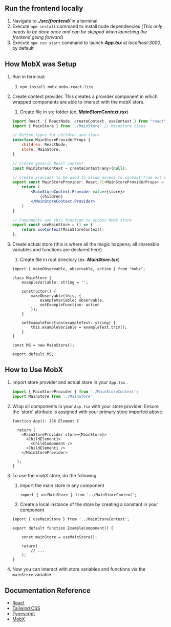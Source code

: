 ## Run the frontend locally
1. Navigate to **_./src/frontend/_** in a terminal
2. Execute `npm install` command to install node dependencies (_This only needs to be done once and can be skipped when launching the frontend going forward_)
3. Execute `npm run start` command to launch **_App.tsx_** at _localhost:3000_, by default


## How MobX was Setup

1. Run in terminal:
    1. `npm install mobx mobx-react-lite`
2. Create context provider. This creates a provider component in which wrapped components are able to interact with the mobX store.
    1. Create file in src folder (ex. ***MainStoreContext.tsx***)
    
    ```jsx
    import React, { ReactNode, createContext, useContext } from "react";
    import { MainStore } from './MainStore' // MainStore class

    // Define types for children and store
    interface MainStoreProviderProps {
        children: ReactNode;
        store: MainStore;
    }

    // Create generic React context
    const MainStoreContext = createContext<any>(null);

    // Create provider to be used to allow access to context from all children components
    export const MainStoreProvider: React.FC<MainStoreProviderProps> = ({ children, store }) => {
        return (
            <MainStoreContext.Provider value={store}>
                {children}
            </MainStoreContext.Provider>
        )
    }

    // Components use this function to access MobX store
    export const useMainStore = () => {
        return useContext(MainStoreContext);
    };
    ```
    
3. Create actual store (this is where all the magic happens; all shareable variables and functions are declared here)
    1. Create file in root directory (ex. ***MainStore.tsx***)
    
    ```tsx
    import { makeObservable, observable, action } from "mobx";
    
    class MainStore {
        exampleVariable: string = '';
    
        constructor() {
            makeObservable(this, {
                exampleVariable: observable,
                setExampleFunction: action
            });
        }
    
        setExampleFunction(exampleText: string) {
            this.exampleVariable = exampleText.trim();
        }
    }
    
    const MS = new MainStore();
    
    export default MS;
    ```
    

## How to Use MobX

1. Import store provider and actual store in your `App.tsx` .
    
    ```jsx
    import { MainStoreProvider } from './MainStoreContext';
    import MainStore from './MainStore'
    ```
    
2. Wrap all components in your `App.tsx` with your store provider. Ensure the ‘store’ attribute is assigned with your primary store imported above.
    
    ```tsx
    function App(): JSX.Element {
    
      return (
        <MainStoreProvider store={MainStore}>
          <ChildElement1>
            <ChildComponent />
          <ChildElement1 />
        </MainStoreProvider>
    
      );
    }
    ```
    
3. To use the mobX store, do the following
    1. import the main store in any component
        
        ```tsx
        import { useMainStore } from '../MainStoreContext';
        ```
        
    2. Create a local instance of the store by creating a constant in your component
    
    ```tsx
    import { useMainStore } from '../MainStoreContext';
    
    export default function ExampleComponent() {
    
        const mainStore = useMainStore();
    	
        return(
            // ...
        );
    }
    ```
    
4. Now you can interact with store variables and functions via the `mainStore` variable.

## Documentation Reference
- [React](https://react.dev/)
- [Tailwind CSS](https://tailwindcss.com/docs/installation)
- [Typescript](https://www.typescriptlang.org/docs/)
- [MobX](https://mobx.js.org/react-integration.html)
